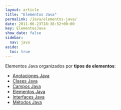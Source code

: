 ```yaml
---
layout: article
title: "Elementos Java"
permalink: /Java/elementos-java/
date: 2011-06-23T18:38:52+00:00
key: ElementosJava
show_date: false
sidebar:
  nav: java
aside:
  toc: true
---
```


Elementos Java organizados por **tipos de elementos**: 

<ul>
  <li><a href="/Java/tag/anotacion-java/">Anotaciones Java</a></li>
  <li><a href="/Java/tag/clase-java/">Clases Java</a></li>
  <li><a href="/Java/tag/campo-java/">Campos Java</a></li>
  <li><a href="/Java/tag/elemento-java/">Elementos Java</a></li>
  <li><a href="/Java/tag/interface-java/">Interfaces Java</a></li>
  <li><a href="/Java/tag/metodo-java/">Métodos Java</a></li>
</ul>